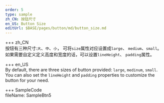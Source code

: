```yaml
---
order: 5
type: sample
zh_CN: 按钮尺寸
en_US: Button Size
editUrl: $BASE/pages/button/md/button_size.md
---
```


+++ zh_CN  
按钮有三种尺寸:<Code>大</Code>、<Code>中</Code>、<Code>小</Code>， 可将<Code>size</Code>属性对应设置成<Code>large</Code>、
<Code>medium</Code>、<Code>small</Code>。如果需要自定义定义高度和宽度的话，可以设置<Code>lineHeight</Code>、
<Code>padding</Code>属性。

+++ en_US  
By default, there are three sizes of button provided: <Code>large</Code>, <Code>medinum</Code>, <Code>small</Code>.
You can also set the <Code>lineHeight</Code> and <Code>padding</Code> properties to customize the button for your need.

+++ SampleCode  
fileName: SampleBtn5
